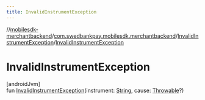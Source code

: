 ```yaml
---
title: InvalidInstrumentException
---
```

//[mobilesdk-merchantbackend](../../../index.html)/[com.swedbankpay.mobilesdk.merchantbackend](../index.html)/[InvalidInstrumentException](index.html)/[InvalidInstrumentException](-invalid-instrument-exception.html)



# InvalidInstrumentException



[androidJvm]\
fun [InvalidInstrumentException](-invalid-instrument-exception.html)(instrument: [String](https://kotlinlang.org/api/latest/jvm/stdlib/kotlin/-string/index.html), cause: [Throwable](https://kotlinlang.org/api/latest/jvm/stdlib/kotlin/-throwable/index.html)?)




